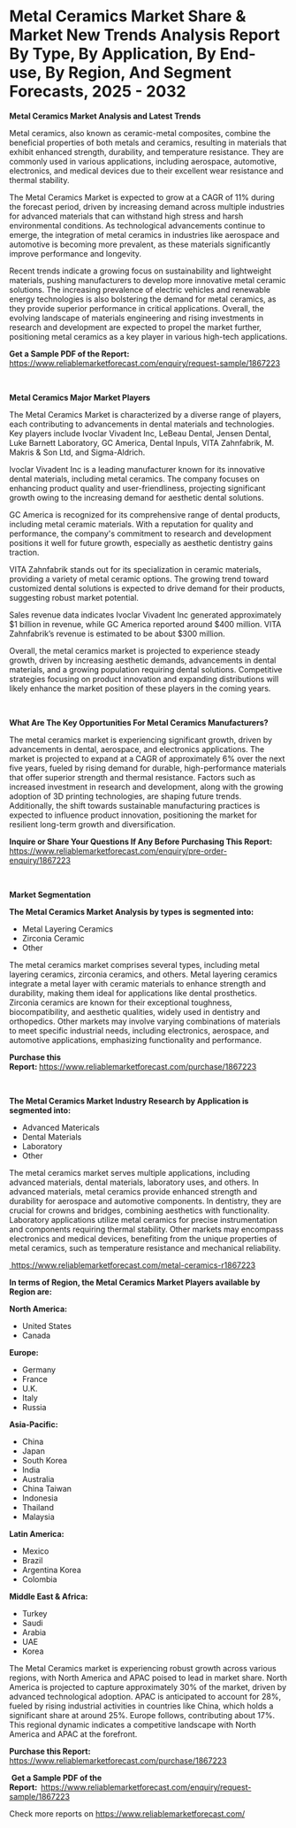 <p><h1>Metal Ceramics Market Share & Market New Trends Analysis Report By Type, By Application, By End-use, By Region, And Segment Forecasts, 2025 - 2032</h1></p><p><strong>Metal Ceramics Market Analysis and Latest Trends</strong></p>
<p><p>Metal ceramics, also known as ceramic-metal composites, combine the beneficial properties of both metals and ceramics, resulting in materials that exhibit enhanced strength, durability, and temperature resistance. They are commonly used in various applications, including aerospace, automotive, electronics, and medical devices due to their excellent wear resistance and thermal stability.</p><p>The Metal Ceramics Market is expected to grow at a CAGR of 11% during the forecast period, driven by increasing demand across multiple industries for advanced materials that can withstand high stress and harsh environmental conditions. As technological advancements continue to emerge, the integration of metal ceramics in industries like aerospace and automotive is becoming more prevalent, as these materials significantly improve performance and longevity.</p><p>Recent trends indicate a growing focus on sustainability and lightweight materials, pushing manufacturers to develop more innovative metal ceramic solutions. The increasing prevalence of electric vehicles and renewable energy technologies is also bolstering the demand for metal ceramics, as they provide superior performance in critical applications. Overall, the evolving landscape of materials engineering and rising investments in research and development are expected to propel the market further, positioning metal ceramics as a key player in various high-tech applications.</p></p>
<p><strong>Get a Sample PDF of the Report:&nbsp;</strong> <a href="https://www.reliablemarketforecast.com/enquiry/request-sample/1867223?utm_campaign=1840&utm_medium=2&utm_source=Github&utm_content=ia&utm_term=30012025&utm_id=metal-ceramics">https://www.reliablemarketforecast.com/enquiry/request-sample/1867223</a></p>
<p>&nbsp;</p>
<p><strong>Metal Ceramics Major Market Players</strong></p>
<p><p>The Metal Ceramics Market is characterized by a diverse range of players, each contributing to advancements in dental materials and technologies. Key players include Ivoclar Vivadent Inc, LeBeau Dental, Jensen Dental, Luke Barnett Laboratory, GC America, Dental Inpuls, VITA Zahnfabrik, M. Makris & Son Ltd, and Sigma-Aldrich.</p><p>Ivoclar Vivadent Inc is a leading manufacturer known for its innovative dental materials, including metal ceramics. The company focuses on enhancing product quality and user-friendliness, projecting significant growth owing to the increasing demand for aesthetic dental solutions. </p><p>GC America is recognized for its comprehensive range of dental products, including metal ceramic materials. With a reputation for quality and performance, the company's commitment to research and development positions it well for future growth, especially as aesthetic dentistry gains traction.</p><p>VITA Zahnfabrik stands out for its specialization in ceramic materials, providing a variety of metal ceramic options. The growing trend toward customized dental solutions is expected to drive demand for their products, suggesting robust market potential.</p><p>Sales revenue data indicates Ivoclar Vivadent Inc generated approximately $1 billion in revenue, while GC America reported around $400 million. VITA Zahnfabrik’s revenue is estimated to be about $300 million. </p><p>Overall, the metal ceramics market is projected to experience steady growth, driven by increasing aesthetic demands, advancements in dental materials, and a growing population requiring dental solutions. Competitive strategies focusing on product innovation and expanding distributions will likely enhance the market position of these players in the coming years.</p></p>
<p>&nbsp;</p>
<p><strong>What Are The Key Opportunities For Metal Ceramics Manufacturers?</strong></p>
<p><p>The metal ceramics market is experiencing significant growth, driven by advancements in dental, aerospace, and electronics applications. The market is projected to expand at a CAGR of approximately 6% over the next five years, fueled by rising demand for durable, high-performance materials that offer superior strength and thermal resistance. Factors such as increased investment in research and development, along with the growing adoption of 3D printing technologies, are shaping future trends. Additionally, the shift towards sustainable manufacturing practices is expected to influence product innovation, positioning the market for resilient long-term growth and diversification.</p></p>
<p><strong>Inquire or Share Your Questions If Any Before Purchasing This Report:</strong> <a href="https://www.reliablemarketforecast.com/enquiry/pre-order-enquiry/1867223?utm_campaign=1840&utm_medium=2&utm_source=Github&utm_content=ia&utm_term=30012025&utm_id=metal-ceramics">https://www.reliablemarketforecast.com/enquiry/pre-order-enquiry/1867223</a></p>
<p>&nbsp;</p>
<p><strong>Market Segmentation</strong></p>
<p><strong>The Metal Ceramics Market Analysis by types is segmented into:</strong></p>
<p><ul><li>Metal Layering Ceramics</li><li>Zirconia Ceramic</li><li>Other</li></ul></p>
<p><p>The metal ceramics market comprises several types, including metal layering ceramics, zirconia ceramics, and others. Metal layering ceramics integrate a metal layer with ceramic materials to enhance strength and durability, making them ideal for applications like dental prosthetics. Zirconia ceramics are known for their exceptional toughness, biocompatibility, and aesthetic qualities, widely used in dentistry and orthopedics. Other markets may involve varying combinations of materials to meet specific industrial needs, including electronics, aerospace, and automotive applications, emphasizing functionality and performance.</p></p>
<p><strong>Purchase this Report:&nbsp;</strong><a href="https://www.reliablemarketforecast.com/purchase/1867223?utm_campaign=1840&utm_medium=2&utm_source=Github&utm_content=ia&utm_term=30012025&utm_id=metal-ceramics">https://www.reliablemarketforecast.com/purchase/1867223</a></p>
<p>&nbsp;</p>
<p><strong>The Metal Ceramics Market Industry Research by Application is segmented into:</strong></p>
<p><ul><li>Advanced Matericals</li><li>Dental Materials</li><li>Laboratory</li><li>Other</li></ul></p>
<p><p>The metal ceramics market serves multiple applications, including advanced materials, dental materials, laboratory uses, and others. In advanced materials, metal ceramics provide enhanced strength and durability for aerospace and automotive components. In dentistry, they are crucial for crowns and bridges, combining aesthetics with functionality. Laboratory applications utilize metal ceramics for precise instrumentation and components requiring thermal stability. Other markets may encompass electronics and medical devices, benefiting from the unique properties of metal ceramics, such as temperature resistance and mechanical reliability.</p></p>
<p><a href="https://www.reliablemarketforecast.com/metal-ceramics-r1867223?utm_campaign=1840&utm_medium=2&utm_source=Github&utm_content=ia&utm_term=30012025&utm_id=metal-ceramics">&nbsp;https://www.reliablemarketforecast.com/metal-ceramics-r1867223</a></p>
<p><strong>In terms of Region, the Metal Ceramics Market Players available by Region are:</strong></p>
<p>
    <p> <strong> North America: </strong>
        <ul>
            <li>United States</li>
            <li>Canada</li>
        </ul>
        </p> 
    <p> <strong> Europe: </strong>
        <ul>
            <li>Germany</li>
            <li>France</li>
            <li>U.K.</li>
            <li>Italy</li>
            <li>Russia</li>
        </ul>
        </p> 
    <p> <strong> Asia-Pacific: </strong>
        <ul>
            <li>China</li>
            <li>Japan</li>
            <li>South Korea</li>
            <li>India</li>
            <li>Australia</li>
            <li>China Taiwan</li>
            <li>Indonesia</li>
            <li>Thailand</li>
            <li>Malaysia</li>
        </ul>
        </p> 
    <p> <strong> Latin America: </strong>
        <ul>
            <li>Mexico</li>
            <li>Brazil</li>
            <li>Argentina Korea</li>
            <li>Colombia</li>
        </ul>
        </p> 
    <p> <strong> Middle East & Africa: </strong>
        <ul>
            <li>Turkey</li>
            <li>Saudi</li>
            <li>Arabia</li>
            <li>UAE</li>
            <li>Korea</li>
        </ul>
    </p>
    </p>
<p><p>The Metal Ceramics market is experiencing robust growth across various regions, with North America and APAC poised to lead in market share. North America is projected to capture approximately 30% of the market, driven by advanced technological adoption. APAC is anticipated to account for 28%, fueled by rising industrial activities in countries like China, which holds a significant share at around 25%. Europe follows, contributing about 17%. This regional dynamic indicates a competitive landscape with North America and APAC at the forefront.</p></p>
<p><strong>Purchase this Report: </strong><a href="https://www.reliablemarketforecast.com/purchase/1867223?utm_campaign=1840&utm_medium=2&utm_source=Github&utm_content=ia&utm_term=30012025&utm_id=metal-ceramics">https://www.reliablemarketforecast.com/purchase/1867223</a></p>
<p>&nbsp;<strong>Get a Sample PDF of the Report:&nbsp;&nbsp;</strong><a href="https://www.reliablemarketforecast.com/enquiry/request-sample/1867223?utm_campaign=1840&utm_medium=2&utm_source=Github&utm_content=ia&utm_term=30012025&utm_id=metal-ceramics">https://www.reliablemarketforecast.com/enquiry/request-sample/1867223</a></p>
<p><strong></strong></p>
<p>Check more reports on <a href="https://www.reliablemarketforecast.com/?utm_campaign=1840&utm_medium=2&utm_source=Github&utm_content=ia&utm_term=30012025&utm_id=metal-ceramics">https://www.reliablemarketforecast.com/</a></p>
